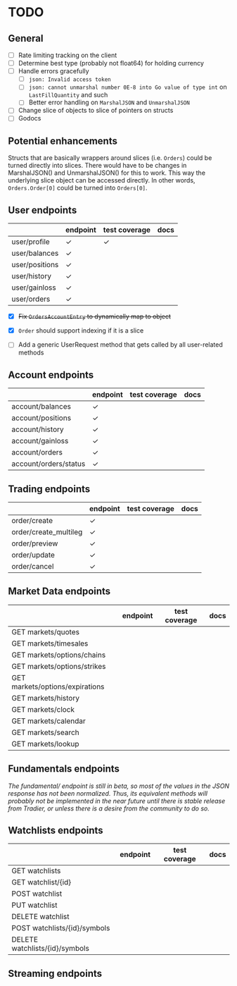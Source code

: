 # TODO

## General

- [ ] Rate limiting tracking on the client
- [ ] Determine best type (probably not float64) for holding currency
- [ ] Handle errors gracefully
  - [ ] `json: Invalid access token`
  - [ ] `json: cannot unmarshal number 0E-8 into Go value of type int` on `LastFillQuantity` and such
  - [ ] Better error handling on `MarshalJSON` and `UnmarshalJSON`
- [ ] Change slice of objects to slice of pointers on structs
- [ ] Godocs

## Potential enhancements

Structs that are basically wrappers around slices (i.e. `Orders`) could be turned directly into slices. There would have to be changes in MarshalJSON() and UnmarshalJSON() for this to work. This way the underlying slice object can be accessed directly. In other words, `Orders.Order[0]` could be turned into `Orders[0]`.

## User endpoints
|                | endpoint | test coverage | docs |
|----------------|----------|---------------|------|
| user/profile   | ✓        | ✓             |      |
| user/balances  | ✓        |               |      |
| user/positions | ✓        |               |      |
| user/history   | ✓        |               |      |
| user/gainloss  | ✓        |               |      |
| user/orders    | ✓        |               |      |

- [x] ~~Fix `OrdersAccountEntry` to dynamically map to object~~
- [x] `Order` should support indexing if it is a slice
- [ ] Add a generic UserRequest method that gets called by all user-related methods


## Account endpoints

|                       | endpoint | test coverage | docs |
|-----------------------|----------|---------------|------|
| account/balances      | ✓        |               |      |
| account/positions     | ✓        |               |      |
| account/history       | ✓        |               |      |
| account/gainloss      | ✓        |               |      |
| account/orders        | ✓        |               |      |
| account/orders/status | ✓        |               |      |

## Trading endpoints

|                       | endpoint | test coverage | docs |
|-----------------------|----------|---------------|------|
| order/create          | ✓        |               |      |
| order/create_multileg | ✓        |               |      |
| order/preview         | ✓        |               |      |
| order/update          | ✓        |               |      |
| order/cancel          | ✓        |               |      |

## Market Data endpoints

|                                 | endpoint | test coverage | docs |
|---------------------------------|----------|---------------|------|
| GET markets/quotes              |          |               |      |
| GET markets/timesales           |          |               |      |
| GET markets/options/chains      |          |               |      |
| GET markets/options/strikes     |          |               |      |
| GET markets/options/expirations |          |               |      |
| GET markets/history             |          |               |      |
| GET markets/clock               |          |               |      |
| GET markets/calendar            |          |               |      |
| GET markets/search              |          |               |      |
| GET markets/lookup              |          |               |      |

## Fundamentals endpoints

*The fundamental/ endpoint is still in beta, so most of the values in the JSON response has not been normalized. Thus, its equivalent methods will probably not be implemented in the near future until there is stable release from Tradier, or unless there is a desire from the community to do so.*

## Watchlists endpoints

|                                | endpoint | test coverage | docs |
|--------------------------------|----------|---------------|------|
| GET watchlists                 |          |               |      |
| GET watchlist/{id}             |          |               |      |
| POST watchlist                 |          |               |      |
| PUT watchlist                  |          |               |      |
| DELETE watchlist               |          |               |      |
| POST watchlists/{id}/symbols   |          |               |      |
| DELETE watchlists/{id}/symbols |          |               |      |

## Streaming endpoints
